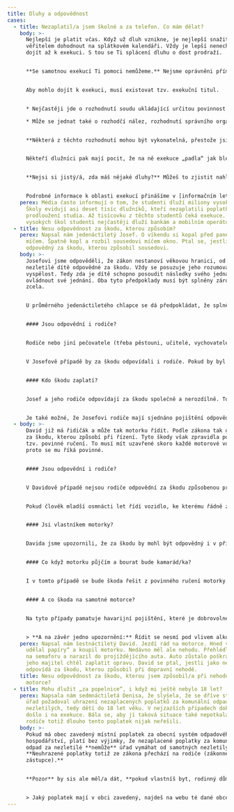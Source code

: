 ```yaml
---
title: Dluhy a odpovědnost
cases:
  - title: Nezaplatil/a jsem školné a za telefon. Co mám dělat?
    body: >-
      Nejlepší je platit včas. Když už dluh vznikne, je nejlepší snažit se s
      věřitelem dohodnout na splátkovém kalendáři. Vždy je lepší nenechat věc
      dojít až k exekuci. S tou se Ti splácení dluhu o dost prodraží.


      **Se samotnou exekucí Ti pomoci nemůžeme.** Nejsme oprávněni přímo prověřovat postup soudních exekutorů ani jejich komory. Můžeme jen prověřit postup Ministerstva spravedlnosti, případně předsedy soudu, kteří nad exekutory vykonávají státní dohled.


      Aby mohlo dojít k exekuci, musí existovat tzv. exekuční titul.


      * Nejčastěji jde o rozhodnutí soudu ukládající určitou povinnost. 

      * Může se jednat také o rozhodčí nález, rozhodnutí správního orgánu či třeba notářský nebo exekutorský zápis se svolením k vykonatelnosti.


      **Některá z těchto rozhodnutí mohou být vykonatelná, přestože jsi se o nich nikdy nedozvěděl/a.** Důvodem jsou speciální pravidla doručování (takzvané náhradní doručení), která se mohou uplatnit. Třeba když si nevyzvedáváš dopis na adrese svého trvalého pobytu, případně se na této adrese vůbec nezdržuješ a nenahlásil/a jsi ohlašovně (obecnímu úřadu v místě Tvého trvalého pobytu) adresu, na kterou Ti má dopisy přeposílat. 


      Někteří dlužníci pak mají pocit, že na ně exekuce „padla“ jak blesk z čistého nebe. Pokud by ale při doručování skutečně došlo k chybě, můžeš se proti exekuci bránit. A to u soudního exekutora **návrhem na zastavení exekuce. Musíš ho ale podat do 30 dnů od doručení vyrozumění soudního exekutora o zahájení exekuce**.


      **Nejsi si jistý/á, zda máš nějaké dluhy?** Můžeš to zjistit nahlédnutím do spisů z takzvaných nalézacích řízení i výkonu exekuce u okresního soudu podle svého bydliště. Úplné informace o průběhu exekuce  získáš z exekučního spisu vedeného soudním exekutorem.


      Podrobné informace k oblasti exekucí přinášíme v [informačním letáku](https://www.ochrance.cz/letaky/exekuce/exekuce.pdf).
    perex: Média často informují o tom, že studenti dluží miliony vysokým školám.
      Školy evidují asi deset tisíc dlužníků, kteří nezaplatili poplatky za
      prodloužení studia. Až tisícovku z těchto studentů čeká exekuce. Kromě
      vysokých škol studenti nejčastěji dluží bankám a mobilním operátorům.
  - title: Nesu odpovědnost za škodu, kterou způsobím?
    perex: Napsal nám jedenáctiletý Josef. O víkendu si kopal před panelákem s
      míčem. Špatně kopl a rozbil sousedovi míčem okno. Ptal se, jestli je
      odpovědný za škodu, kterou způsobil sousedovi.
    body: >-
      Josefovi jsme odpověděli, že zákon nestanoví věkovou hranici, od kdy je
      nezletilé dítě odpovědné za škodu. Vždy se posuzuje jeho rozumová a volní
      vyspělost. Tedy zda je dítě schopno posoudit následky svého jednání a
      ovládnout své jednání. Oba tyto předpoklady musí být splněny zároveň a
      zcela. 


      U průměrného jedenáctiletého chlapce se dá předpokládat, že splněny byly. Měl by si již uvědomovat, že kopnutý míč může rozbít okno. Stejně tak je velmi pravděpodobné, že si již umí vybrat místo vhodné pro kopání, případně svou hru přizpůsobit tomu, že v bezprostředním okolí jsou domy s okny. 


      #### Jsou odpovědní i rodiče?


      Rodiče nebo jiní pečovatele (třeba pěstouni, učitelé, vychovatelé,...) mají povinnost vykonávat nad svěřeným dítětem dohled. Pokud tzv. náležitý dohled zanedbali, jsou i oni odpovědní za škodu. 


      V Josefově případě by za škodu odpovídali i rodiče. Pokud by byl Josef výrazně mladší nebo třeba zdravotně postižený, odpovídal by za způsobenou škodu jen dospělák, který ho měl hlídat a nedělal to (tedy zanedbal náležitý dohled). 


      #### Kdo škodu zaplatí?


      Josef a jeho rodiče odpovídají za škodu společně a nerozdílně. To znamená, že soused může chtít uhradit škodu po kterýmkoliv z nich. Josef s rodiči se pak musí dohodnout, jak se vzájemně vypořádají. Mělo by to být podle toho, nakolik se který z nich podílel na rozbití okna. Tedy nejen kdo kopl míč, ale i nakolik se rodiče snažili škodě předejít. 


      Je také možné, že Josefovi rodiče mají sjednáno pojištění odpovědnosti za škodu. Tedy smlouvu s pojišťovnou, že za ně v případě nějakého maléru zaplatí vzniknou škodu. V takovém případě by škodu mohla zaplatit za Josefa a jeho rodiče pojišťovna.
  - body: >-
      David již má řidičák a může tak motorku řídit. Podle zákona tak odpovídá i
      za škodu, kterou způsobí při řízení. Tyto škody však zpravidla pokrývá
      tzv. povinné ručení. To musí mít uzavřené skoro každé motorové vozidlo –
      proto se mu říká povinné.


      #### Jsou odpovědní i rodiče?


      V Davidově případě nejsou rodiče odpovědní za škodu způsobenou provozem dopravního prostředku, kterou způsobilo jejich dítě. Kdyby David nežil s rodiči, ale u pěstounů nebo třeba v dětském domově, nebyli by odpovědní ani pěstouni nebo jeho vychovatelé. 


      Pokud člověk mladší osmnácti let řídí vozidlo, ke kterému řádně získal řidičák, je odpovědný i za škodu způsobenou při dopravní nehodě. Opět však platí, že způsobenou škodu by mělo pokrýt povinné ručení.


      #### Jsi vlastníkem motorky?


      Davida jsme upozornili, že za škodu by mohl být odpovědný i v případě, že by mu motorku někdo ukradl a způsobil na ní dopravní nehodu. Jako majitel motorky by pak za škodu odpovídal společně s viníkem. Doporučili jsme mu proto, aby si motorku dobře zamykal či jinak zabezpečoval.


      #### Co když motorku půjčím a bourat bude kamarád/ka?


      I v tomto případě se bude škoda řešit z povinného ručení motorky. Je ale důležité, aby kamarád/ka měl/a také patřičný řidičák.


      #### A co škoda na samotné motorce?


      Na tyto případy pamatuje havarijní pojištění, které je dobrovolné. Pokud by ho David neměl, mohl by škodu vymáhat po tom, kdo ji způsobil. Tedy po tom, kdo motorku ukradl, nebo komu ji David půjčil.


      > **A na závěr jedno upozornění:** Řídit se nesmí pod vlivem alkoholu ani jiných návykových látek. Porušení tohoto pravidla většinou znamená, že pojišťovna nezaplatí případnou škodu, nebo její část.
    perex: Napsal nám šestnáctiletý David. Jezdí rád na motorce. Hned v patnácti „si
      udělal papíry“ a koupil motorku. Nedávno měl ale nehodu. Přehlédl červenou
      na semaforu a narazil do projíždějícího auta. Auto zůstalo poškrábané a
      jeho majitel chtěl zaplatit opravu. David se ptal, jestli jako nezletilý
      odpovídá za škodu, kterou způsobil při dopravní nehodě.
    title: Nesu odpovědnost za škodu, kterou jsem způsobil/a při nehodě na své
      motorce?
  - title: Mohu dlužit „za popelnice“, i když mi ještě nebylo 18 let?
    perex: Napsala nám sedmnáctiletá Denisa, že slyšela, že se dříve stávalo, že
      úřad požadoval uhrazení nezaplacených poplatků za komunální odpad také od
      nezletilých, tedy dětí do 18 let věku. V nejzazších případech dokonce
      došlo i na exekuce. Bála se, aby jí taková situace také nepotkala. Její
      rodiče totiž dlouho tento poplatek nijak neřešili.
    body: >-
      Pokud má obec zavedený místní poplatek za obecní systém odpadového
      hospodářství, platí bez výjimky, že nezaplacené poplatky za komunální
      odpad za nezletilé **nemůže** úřad vymáhat od samotných nezletilých.
      **Neuhrazené poplatky totiž ze zákona přechází na rodiče (zákonné
      zástupce).**


      **Pozor** by sis ale měl/a dát, **pokud vlastníš byt, rodinný dům nebo letní chatu** (či jinou rekreační nemovitost). V obci mohou mít zavedený poplatek za odkládání komunálního odpadu z nemovité věci, který musíš platit. V **takovém případě nepřechází poplatková povinnost na rodiče (zákonné zástupce)**. Pokud v Tvé nemovitosti někdo bydlí, funguješ jako takový prostředník – musíš vybrat poplatek od osob, které v nemovitosti ubytováváš a zaplatit ho místnímu obecnímu úřadu. Pokud bys to neudělal/a, bude obecní úřad požadovat zaplacení po Tobě. 


      > Jaký poplatek mají v obci zavedený, najdeš na webu té dané obce nebo na webu [Sbírky předpisů územních samosprávných celků](https://sbirkapp.gov.cz/).
---
```

